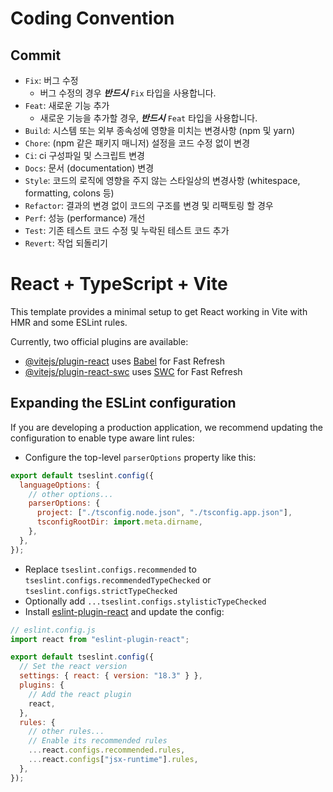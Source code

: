# Coding Convention

## Commit

- `Fix`: 버그 수정
  - 버그 수정의 경우 **_반드시_** `Fix` 타입을 사용합니다.
- `Feat`: 새로운 기능 추가
  - 새로운 기능을 추가할 경우, **_반드시_** `Feat` 타입을 사용합니다.
- `Build`: 시스템 또는 외부 종속성에 영향을 미치는 변경사항 (npm 및 yarn)
- `Chore`: (npm 같은 패키지 매니저) 설정을 코드 수정 없이 변경
- `Ci`: ci 구성파일 및 스크립트 변경
- `Docs`: 문서 (documentation) 변경
- `Style`: 코드의 로직에 영향을 주지 않는 스타일상의 변경사항 (whitespace, formatting, colons 등)
- `Refactor`: 결과의 변경 없이 코드의 구조를 변경 및 리팩토링 할 경우
- `Perf`: 성능 (performance) 개선
- `Test`: 기존 테스트 코드 수정 및 누락된 테스트 코드 추가
- `Revert`: 작업 되돌리기

# React + TypeScript + Vite

This template provides a minimal setup to get React working in Vite with HMR and some ESLint rules.

Currently, two official plugins are available:

- [@vitejs/plugin-react](https://github.com/vitejs/vite-plugin-react/blob/main/packages/plugin-react/README.md) uses [Babel](https://babeljs.io/) for Fast Refresh
- [@vitejs/plugin-react-swc](https://github.com/vitejs/vite-plugin-react-swc) uses [SWC](https://swc.rs/) for Fast Refresh

## Expanding the ESLint configuration

If you are developing a production application, we recommend updating the configuration to enable type aware lint rules:

- Configure the top-level `parserOptions` property like this:

```js
export default tseslint.config({
  languageOptions: {
    // other options...
    parserOptions: {
      project: ["./tsconfig.node.json", "./tsconfig.app.json"],
      tsconfigRootDir: import.meta.dirname,
    },
  },
});
```

- Replace `tseslint.configs.recommended` to `tseslint.configs.recommendedTypeChecked` or `tseslint.configs.strictTypeChecked`
- Optionally add `...tseslint.configs.stylisticTypeChecked`
- Install [eslint-plugin-react](https://github.com/jsx-eslint/eslint-plugin-react) and update the config:

```js
// eslint.config.js
import react from "eslint-plugin-react";

export default tseslint.config({
  // Set the react version
  settings: { react: { version: "18.3" } },
  plugins: {
    // Add the react plugin
    react,
  },
  rules: {
    // other rules...
    // Enable its recommended rules
    ...react.configs.recommended.rules,
    ...react.configs["jsx-runtime"].rules,
  },
});
```
